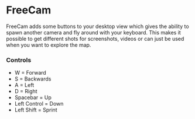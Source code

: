 # FreeCam

FreeCam adds some buttons to your desktop view which gives the ability to spawn another camera and fly around with your keyboard. This makes it possible to get different shots for screenshots, videos or can just be used when you want to explore the map.

### Controls

- W = Forward
- S = Backwards
- A = Left
- D = Right
- Spacebar = Up
- Left Control = Down
- Left Shift = Sprint